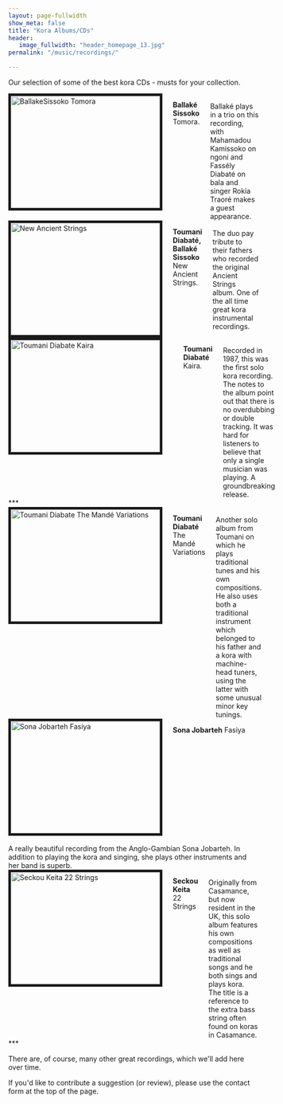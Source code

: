 ```yaml
---
layout: page-fullwidth
show_meta: false
title: "Kora Albums/CDs"
header:
   image_fullwidth: "header_homepage_13.jpg"
permalink: "/music/recordings/"

---
```

Our selection of some of the best kora CDs - musts for your collection. 

<div class="row">

<div class="large-4 columns">
<img src="{{ site.urlimg }}BallakeSissokoTomora.jpg" 
alt="BallakeSissoko Tomora" width="300" height="225" border="5">
   <p><b>Ballaké Sissoko</b> Tomora.</p>
<br>Ballaké plays in a trio on this recording, with Mahamadou Kamissoko on ngoni and Fassély Diabaté on bala and singer Rokia Traoré makes a guest appearance. 
</div>
 <div class="large-4 columns">
<img src="{{ site.urlimg }}NewAncientStrings.jpg" 
alt="New Ancient Strings" width="300" height="225" border="5">
   <p><b>Toumani Diabaté, Ballaké Sissoko</b> <br>New Ancient Strings. </p>
<br>The duo pay tribute to their fathers who recorded the original Ancient Strings album. One of the all time great kora instrumental recordings.
</div>
 <div class="large-4 columns">
<img src="{{ site.urlimg }}ToumaniDiabateKaira.jpg" 
alt="Toumani Diabate Kaira" width="300" height="225" border="5">
   <br>
   <p><b>Toumani Diabaté</b> Kaira.</p>
   <br> Recorded in 1987, this was the first solo kora recording. The notes to the album point out that there is no overdubbing or double tracking. It was hard for listeners to believe that only a single musician was playing. A groundbreaking release.
</div>
</div>
***
<div class="row">
<div class="large-4 columns">
<img src="{{ site.urlimg }}TheMandéVariations.jpg" 
alt="Toumani Diabate The Mandé Variations" width="300" height="225" border="5">
   <p><b>Toumani Diabaté</b> The Mandé Variations</p>
   <br>Another solo album from Toumani on which he plays traditional tunes and his own compositions. He also uses both a traditional instrument which belonged to his father and a kora with machine-head tuners, using the latter with some unusual minor key tunings.
 </div>
 <div class="large-4 columns">
<img src="{{ site.urlimg }}SonaJobartehFasiya.jpg" 
alt="Sona Jobarteh Fasiya" width="300" height="225" border="5">
    <p><b>Sona Jobarteh</b> Fasiya</p>
</div>
   <br>A really beautiful recording from the Anglo-Gambian Sona Jobarteh. In addition to playing the kora and singing, she plays other instruments and her band is superb.
 <div class="large-4 columns">
<img src="{{ site.urlimg }}SeckouKeita22Strings.jpg" 
alt="Seckou Keita 22 Strings" width="300" height="225" border="5">
    <p><b>Seckou Keita</b> 22 Strings</p>
    <br>Originally from Casamance, but now resident in the UK, this solo album features his own compositions as well as traditional songs and he both sings and plays kora. The title is a reference to the extra bass string often found on koras in Casamance.
</div> 
</div>
***

There are, of course, many other great recordings, which we'll add here over time.

If you'd like to contribute a suggestion (or review), please use the contact form at the top of the page.
